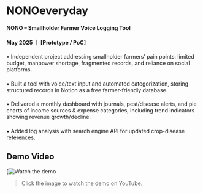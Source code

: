 # NONOeveryday

#### NONO – Smallholder Farmer Voice Logging Tool 
#### May 2025 ｜ [Prototype / PoC]
• Independent project addressing smallholder farmers’ pain points: limited budget, manpower shortage, fragmented records, and reliance on social platforms.
####
• Built a tool with voice/text input and automated categorization, storing structured records in Notion as a free farmer-friendly database.
####
• Delivered a monthly dashboard with journals, pest/disease alerts, and pie charts of income sources & 
 expense categories, including trend indicators showing revenue growth/decline.
####
• Added log analysis with search engine API for updated crop-disease references.
## Demo Video

[![Watch the demo](https://youtu.be/D7R7VnjHJ2Y)

> Click the image to watch the demo on YouTube.
